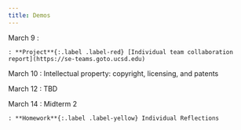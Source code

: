 ```yaml
---
title: Demos
---
```


March 9
:

    : **Project**{:.label .label-red} [Individual team collaboration report](https://se-teams.goto.ucsd.edu)

March 10
: Intellectual property: copyright, licensing, and patents

March 12
: TBD

March 14
: Midterm 2

    : **Homework**{:.label .label-yellow} Individual Reflections

